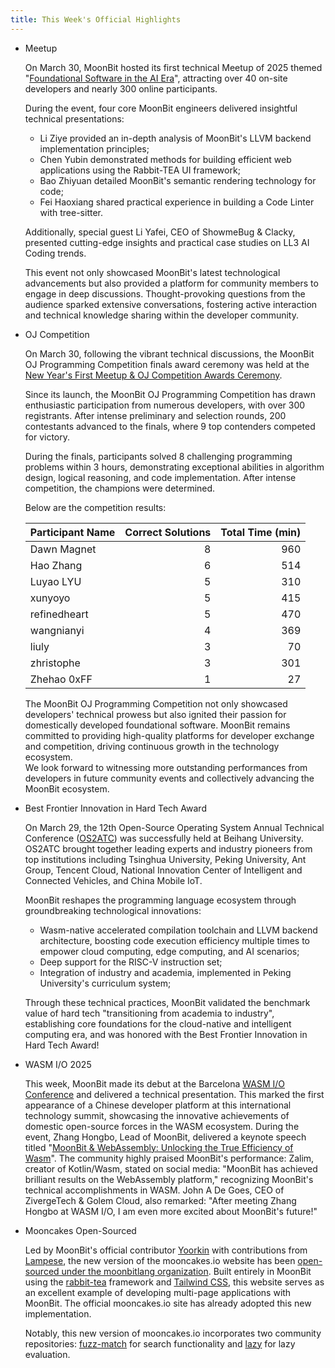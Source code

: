 ```yaml
---
title: This Week's Official Highlights
---
```


- Meetup

  On March 30, MoonBit hosted its first technical Meetup of 2025 themed "[Foundational Software in the AI Era](https://mp.weixin.qq.com/s/vDvsqxNAUzkijsPg26RIHA)", attracting over 40 on-site developers and nearly 300 online participants.

  During the event, four core MoonBit engineers delivered insightful technical presentations:

  - Li Ziye provided an in-depth analysis of MoonBit's LLVM backend implementation principles;
  - Chen Yubin demonstrated methods for building efficient web applications using the Rabbit-TEA UI framework;
  - Bao Zhiyuan detailed MoonBit's semantic rendering technology for code;
  - Fei Haoxiang shared practical experience in building a Code Linter with tree-sitter.

  Additionally, special guest Li Yafei, CEO of ShowmeBug & Clacky, presented cutting-edge insights and practical case studies on LL3 AI Coding trends.

  This event not only showcased MoonBit's latest technological advancements but also provided a platform for community members to engage in deep discussions. Thought-provoking questions from the audience sparked extensive conversations, fostering active interaction and technical knowledge sharing within the developer community.

- OJ Competition

  On March 30, following the vibrant technical discussions, the MoonBit OJ Programming Competition finals award ceremony was held at the [New Year's First Meetup & OJ Competition Awards Ceremony](https://mp.weixin.qq.com/s/vDvsqxNAUzkijsPg26RIHA).

  Since its launch, the MoonBit OJ Programming Competition has drawn enthusiastic participation from numerous developers, with over 300 registrants. After intense preliminary and selection rounds, 200 contestants advanced to the finals, where 9 top contenders competed for victory.

  During the finals, participants solved 8 challenging programming problems within 3 hours, demonstrating exceptional abilities in algorithm design, logical reasoning, and code implementation. After intense competition, the champions were determined.

  Below are the competition results:

  | Participant Name   | Correct Solutions | Total Time (min) |
  | :----------------- | ----------------: | ---------------: |
  | Dawn Magnet       |                8 |              960 |
  | Hao Zhang         |                6 |              514 |
  | Luyao LYU         |                5 |              310 |
  | xunyoyo           |                5 |              415 |
  | refinedheart      |                5 |              470 |
  | wangnianyi        |                4 |              369 |
  | liuly             |                3 |               70 |
  | zhristophe        |                3 |              301 |
  | Zhehao 0xFF       |                1 |               27 |

  The MoonBit OJ Programming Competition not only showcased developers' technical prowess but also ignited their passion for domestically developed foundational software. MoonBit remains committed to providing high-quality platforms for developer exchange and competition, driving continuous growth in the technology ecosystem.  
  We look forward to witnessing more outstanding performances from developers in future community events and collectively advancing the MoonBit ecosystem.

- Best Frontier Innovation in Hard Tech Award

  On March 29, the 12th Open-Source Operating System Annual Technical Conference ([OS2ATC](https://mp.weixin.qq.com/s/jo3EnoUAXkvkU6XKG1IFwA)) was successfully held at Beihang University. OS2ATC brought together leading experts and industry pioneers from top institutions including Tsinghua University, Peking University, Ant Group, Tencent Cloud, National Innovation Center of Intelligent and Connected Vehicles, and China Mobile IoT.

  MoonBit reshapes the programming language ecosystem through groundbreaking technological innovations:

  - Wasm-native accelerated compilation toolchain and LLVM backend architecture, boosting code execution efficiency multiple times to empower cloud computing, edge computing, and AI scenarios;
  - Deep support for the RISC-V instruction set;
  - Integration of industry and academia, implemented in Peking University's curriculum system;

  Through these technical practices, MoonBit validated the benchmark value of hard tech "transitioning from academia to industry", establishing core foundations for the cloud-native and intelligent computing era, and was honored with the Best Frontier Innovation in Hard Tech Award!

- WASM I/O 2025

  This week, MoonBit made its debut at the Barcelona [WASM I/O Conference](https://wasm.io) and delivered a technical presentation. This marked the first appearance of a Chinese developer platform at this international technology summit, showcasing the innovative achievements of domestic open-source forces in the WASM ecosystem. During the event, Zhang Hongbo, Lead of MoonBit, delivered a keynote speech titled "[MoonBit & WebAssembly: Unlocking the True Efficiency of Wasm](https://2025.wasm.io/sessions/moonbit-and-webassembly-unlocking-the-true-efficiency-of-wasm)". The community highly praised MoonBit's performance: Zalim, creator of Kotlin/Wasm, stated on social media: "MoonBit has achieved brilliant results on the WebAssembly platform," recognizing MoonBit's technical accomplishments in WASM. John A De Goes, CEO of ZivergeTech & Golem Cloud, also remarked: "After meeting Zhang Hongbo at WASM I/O, I am even more excited about MoonBit's future!"

- Mooncakes Open-Sourced

  Led by MoonBit's official contributor [Yoorkin](https://github.com/Yoorkin) with contributions from [Lampese](https://github.com/Lampese), the new version of the mooncakes.io website has been [open-sourced under the moonbitlang organization](https://github.com/moonbitlang/mooncakes.io). Built entirely in MoonBit using the [rabbit-tea](https://github.com/Yoorkin/rabbit-tea) framework and [Tailwind CSS](https://tailwindcss.com), this website serves as an excellent example of developing multi-page applications with MoonBit. The official mooncakes.io site has already adopted this new implementation.

  Notably, this new version of mooncakes.io incorporates two community repositories: [fuzz-match](https://github.com/moonbit-community/fuzzy_match) for search functionality and [lazy](https://github.com/CAIMEOX/lazy/blob/main/src/lazy.mbt) for lazy evaluation.
